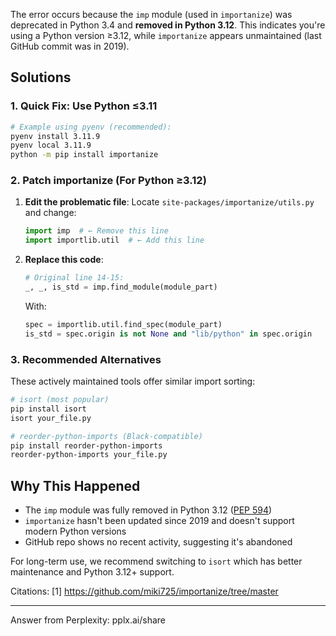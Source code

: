 The error occurs because the `imp` module (used in `importanize`) was deprecated in Python 3.4 and **removed in Python 3.12**. This indicates you're using a Python version ≥3.12, while `importanize` appears unmaintained (last GitHub commit was in 2019).

## Solutions

### 1. Quick Fix: Use Python ≤3.11
```bash
# Example using pyenv (recommended):
pyenv install 3.11.9
pyenv local 3.11.9
python -m pip install importanize
```

### 2. Patch importanize (For Python ≥3.12)
1. **Edit the problematic file**:
   Locate `site-packages/importanize/utils.py` and change:
   ```python
   import imp  # ← Remove this line
   import importlib.util  # ← Add this line
   ```
   
2. **Replace this code**:
   ```python
   # Original line 14-15:
   _, _, is_std = imp.find_module(module_part)
   ```
   With:
   ```python
   spec = importlib.util.find_spec(module_part)
   is_std = spec.origin is not None and "lib/python" in spec.origin
   ```

### 3. Recommended Alternatives
These actively maintained tools offer similar import sorting:
```bash
# isort (most popular)
pip install isort
isort your_file.py

# reorder-python-imports (Black-compatible)
pip install reorder-python-imports
reorder-python-imports your_file.py
```

## Why This Happened
- The `imp` module was fully removed in Python 3.12 ([PEP 594](https://peps.python.org/pep-0594/#imp))
- `importanize` hasn't been updated since 2019 and doesn't support modern Python versions
- GitHub repo shows no recent activity, suggesting it's abandoned

For long-term use, we recommend switching to `isort` which has better maintenance and Python 3.12+ support.

Citations:
[1] https://github.com/miki725/importanize/tree/master

---
Answer from Perplexity: pplx.ai/share